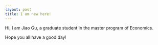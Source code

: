 ```yaml
---
layout: post
title: I am new here!
---
```


Hi, I am Jiao Gu, a graduate student in the master program of Economics.

Hope you all have a good day!
